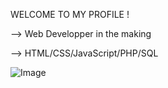 
WELCOME TO MY PROFILE !

--> Web Developper in the making

--> HTML/CSS/JavaScript/PHP/SQL

![Image](https://www.gif-maniac.com/gifs/50/49785.gif)

